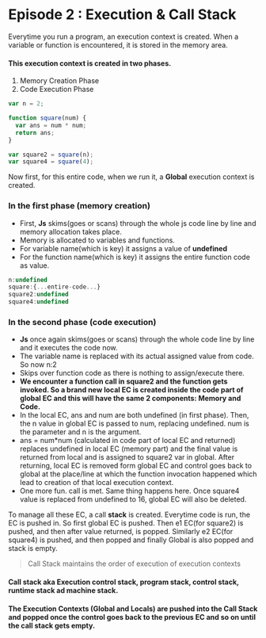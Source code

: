 # Episode 2 : Execution & Call Stack

Everytime you run a program, an execution context is created.
When a variable or function is encountered, it is stored in the memory area.

#### This execution context is created in two phases.

1. Memory Creation Phase
2. Code Execution Phase

```js
var n = 2;

function square(num) {
  var ans = num * num;
  return ans;
}

var square2 = square(n);
var square4 = square(4);
```

Now first, for this entire code, when we run it, a <strong>Global</strong> execution context is created.

### In the first phase (memory creation)

- First, <strong>Js</strong> skims(goes or scans) through the whole js code line by line and memory allocation takes place.
- Memory is allocated to variables and functions.
- For variable name(which is key) it assigns a value of <strong>undefined</strong>
- For the function name(which is key) it assigns the entire function code as value.

```js
n:undefined
square:{...entire-code...}
square2:undefined
square4:undefined

```

### In the second phase (code execution)

- <strong>Js</strong> once again skims(goes or scans) through the whole code line by line and it executes the code now.
- The variable name is replaced with its actual assigned value from code. So now n:2
- Skips over function code as there is nothing to assign/execute there.
- <strong>We encounter a function call in square2 and the function gets invoked. So a brand new local EC is created inside the code part of global EC and this will have the same 2 components: Memory and Code.</strong>
- In the local EC, ans and num are both undefined (in first phase). Then, the n value in global EC is passed to num, replacing undefined. num is the parameter and n is the argument.
- ans = num\*num (calculated in code part of local EC and returned) replaces undefined in local EC (memory part) and the final value is returned from local and is assigned to square2 var in global.
  After returning, local EC is removed form global EC and control goes back to global at the place/line at which the function invocation happened which lead to creation of that local execution context.
- One more fun. call is met. Same thing happens here.
  Once square4 value is replaced from undefined to 16, global EC will also be deleted.

To manage all these EC, a call **stack** is created. Everytime code is run, the EC is pushed in. So first global EC is pushed. Then e1 EC(for square2) is pushed, and then after
value returned, is popped. Similarly e2 EC(for square4) is pushed, and then popped and finally Global is also popped and stack is empty.

> Call Stack maintains the order of execution of execution contexts

#### Call stack aka Execution control stack, program stack, control stack, runtime stack ad machine stack.

#### The Execution Contexts (Global and Locals) are pushed into the Call Stack and popped once the control goes back to the previous EC and so on until the call stack gets empty.
